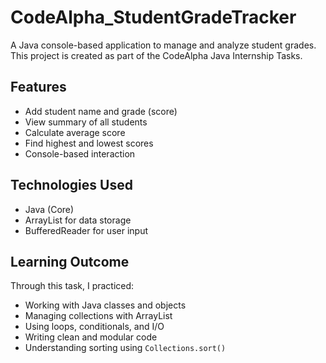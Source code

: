 # CodeAlpha_StudentGradeTracker

A Java console-based application to manage and analyze student grades.  
This project is created as part of the CodeAlpha Java Internship Tasks.

## Features

- Add student name and grade (score)
- View summary of all students
- Calculate average score
- Find highest and lowest scores
- Console-based interaction

## Technologies Used

- Java (Core)
- ArrayList for data storage
- BufferedReader for user input

## Learning Outcome

Through this task, I practiced:
- Working with Java classes and objects
- Managing collections with ArrayList
- Using loops, conditionals, and I/O
- Writing clean and modular code
- Understanding sorting using `Collections.sort()`
